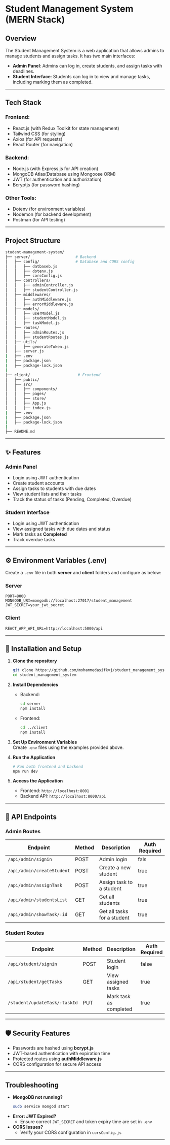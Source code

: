 # Student Management System (MERN Stack)

## **Overview**  
The Student Management System is a web application that allows admins to manage students and assign tasks. It has two main interfaces:  
- **Admin Panel**: Admins can log in, create students, and assign tasks with deadlines.  
- **Student Interface**: Students can log in to view and manage tasks, including marking them as completed.  

---

## **Tech Stack**  

### **Frontend**:  
- React.js (with Redux Toolkit for state management)  
- Tailwind CSS (for styling)  
- Axios (for API requests)  
- React Router (for navigation)  

### **Backend**:  
- Node.js (with Express.js for API creation)  
- MongoDB Atlas(Database using Mongoose ORM)  
- JWT (for authentication and authorization)  
- Bcryptjs (for password hashing)  

### **Other Tools**:  
- Dotenv (for environment variables)  
- Nodemon (for backend development)  
- Postman (for API testing)  

---

##  **Project Structure**  

```bash
student-management-system/
├── server/                    # Backend
│   ├── config/                # Database and CORS config
│   │   ├── datbaseb.js
│   │   ├── dotenv.js
│   │   ├── corsConfig.js
│   ├── controllers/
│   │   ├── adminController.js
│   │   ├── studentController.js
│   ├── middlewares/
│   │   ├── authMiddleware.js
│   │   ├── errorMiddleware.js
│   ├── models/
│   │   ├── userModel.js
│   │   ├── studentModel.js
│   │   ├── taskModel.js
│   ├── routes/
│   │   ├── adminRoutes.js
│   │   ├── studentRoutes.js
│   ├── utils/
│   │   ├── generateToken.js
│   ├── server.js
|   ├── .env
|   ├── package.json
|   ├── package-lock.json
|
├── client/                     # Frontend
│   ├── public/
│   ├── src/
│   │   ├── components/
│   │   ├── pages/
│   │   ├── store/
│   │   ├── App.js
│   │   ├── index.js
|   ├── .env
|   ├── package.json
|   ├── package-lock.json
|
├── README.md
```

---

## ✨ **Features**  

### **Admin Panel**
- Login using JWT authentication  
- Create student accounts  
- Assign tasks to students with due dates  
- View student lists and their tasks  
- Track the status of tasks (Pending, Completed, Overdue)  

### **Student Interface**
- Login using JWT authentication  
- View assigned tasks with due dates and status  
- Mark tasks as **Completed**  
- Track overdue tasks  

---

## ⚙️ **Environment Variables (.env)**

Create a `.env` file in both **server** and **client** folders and configure as below:  

### **Server**
```env
PORT=8000
MONGODB_URI=mongodb://localhost:27017/student_management
JWT_SECRET=your_jwt_secret
```

### **Client**
```env
REACT_APP_API_URL=http://localhost:5000/api
```

---

## 🚦 **Installation and Setup**

1. **Clone the repository**  
    ```bash
    git clone https://github.com/mohammedasifkvj/student_management_system
    cd student_management_system
    ```

2. **Install Dependencies**  
    - Backend:
      ```bash
      cd server
      npm install
      ```
    - Frontend:
      ```bash
      cd ../client
      npm install
      ```

3. **Set Up Environment Variables**  
    Create `.env` files using the examples provided above.

4. **Run the Application**  
    ```bash
    # Run both frontend and backend
    npm run dev
    ```

5. **Access the Application**  
    - Frontend: `http://localhost:8001`  
    - Backend API: `http://localhost:8000/api`

---

## 🧪 **API Endpoints**  

### **Admin Routes**
| Endpoint                  | Method | Description                         | Auth Required |
|----------------------------|--------|------------------------------------|---------------|
| `/api/admin/signin`        | POST   | Admin login                        | fals          |
| `/api/admin/createStudent` | POST   | Create a new student               | true          |
| `/api/admin/assignTask`    | POST   | Assign task to a student           | true          |
| `/api/admin/studentsList`  | GET    | Get all students                   | true          |
| `/api/admin/showTask/:id`  | GET    | Get all tasks for a student        | true          |

### **Student Routes**
| Endpoint                    | Method | Description                        | Auth Required |
|-----------------------------|--------|------------------------------------|---------------|
| `/api/student/signin`       | POST   | Student login                      | false         |
| `/api/student/getTasks`     | GET    | View assigned tasks                | true          |
|`/student/updateTask/:taskId`| PUT    | Mark task as completed             | true          |

---

## 🛡️ **Security Features**

- Passwords are hashed using **bcrypt.js**  
- JWT-based authentication with expiration time  
- Protected routes using **authMiddleware.js**  
- CORS configuration for secure API access  

---

## **Troubleshooting**

- **MongoDB not running?**  
  ```bash
  sudo service mongod start
  ```
- **Error: JWT Expired?**  
  - Ensure correct `JWT_SECRET` and token expiry time are set in `.env`
- **CORS Issues?**  
  - Verify your CORS configuration in `corsConfig.js`

---
